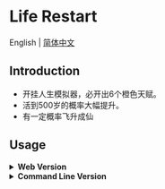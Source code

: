 # Life Restart

English | [简体中文](./README-zh_CN.md)

## Introduction

- 开挂人生模拟器，必开出6个橙色天赋。
- 活到500岁的概率大幅提升。
- 有一定概率飞升成仙

## Usage

<details>
<summary><strong>Web Version</strong></summary>
<br />

1. Clone project code.

```bash
git clone git@github.com:VickScarlet/lifeRestart.git my-project
cd my-project
```

2. Installation dependence.

```bash
yarn install
```

Or

```bash
npm install
```

3. Start local server.

```bash
yarn dev
```

Or

```bash
npm run dev
```

4. After the startup is complete, will automatically open a browser and visit [http://localhost:8081/view/index.html](http://localhost:8081/view/index.html).
</details>

<details>
<summary><strong>Command Line Version</strong></summary>
<br />

```bash
node repl
```

</details>